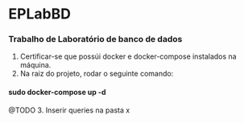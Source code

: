 # EPLabBD
### Trabalho de Laboratório de banco de dados

1. Certificar-se que possúi docker e docker-compose instalados na máquina.
2. Na raiz do projeto, rodar o seguinte comando: 
#### sudo docker-compose up -d

@TODO
3. Inserir queries na pasta x
